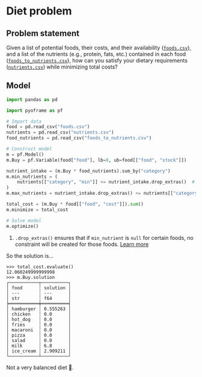 # Diet problem

## Problem statement

Given a list of potential foods, their costs, and their availability ([`foods.csv`](https://github.com/Bravos-Power/pyoframe/blob/main/tests/examples/diet_problem/input_data/foods.csv)), and a list of the nutrients (e.g., protein, fats, etc.) contained in each food ([`foods_to_nutrients.csv`](https://github.com/Bravos-Power/pyoframe/blob/main/tests/examples/diet_problem/input_data/foods_to_nutrients.csv)), how can you satisfy your dietary requirements ([`nutrients.csv`](https://github.com/Bravos-Power/pyoframe/blob/main/tests/examples/diet_problem/input_data/nutrients.csv)) while minimizing total costs?

## Model

<!-- invisible-code-block: python
import os

os.chdir(os.path.join(os.getcwd(), "tests/examples/diet_problem/input_data"))
-->

```python
import pandas as pd

import pyoframe as pf

# Import data
food = pd.read_csv("foods.csv")
nutrients = pd.read_csv("nutrients.csv")
food_nutrients = pd.read_csv("foods_to_nutrients.csv")

# Construct model
m = pf.Model()
m.Buy = pf.Variable(food["food"], lb=0, ub=food[["food", "stock"]])

nutrient_intake = (m.Buy * food_nutrients).sum_by("category")
m.min_nutrients = (
    nutrients[["category", "min"]] <= nutrient_intake.drop_extras()  # (1)!
)
m.max_nutrients = nutrient_intake.drop_extras() <= nutrients[["category", "max"]]

total_cost = (m.Buy * food[["food", "cost"]]).sum()
m.minimize = total_cost

# Solve model
m.optimize()
```

1. `.drop_extras()` ensures that if `min_nutrient` is `null` for certain foods, no constraint will be created for those foods. [Learn more](../learn/concepts/special-functions.md#drop_extras-and-keep_extras)

So the solution is...

```pycon
>>> total_cost.evaluate()
12.060249999999998
>>> m.Buy.solution
┌───────────┬──────────┐
│ food      ┆ solution │
│ ---       ┆ ---      │
│ str       ┆ f64      │
╞═══════════╪══════════╡
│ hamburger ┆ 0.555263 │
│ chicken   ┆ 0.0      │
│ hot_dog   ┆ 0.0      │
│ fries     ┆ 0.0      │
│ macaroni  ┆ 0.0      │
│ pizza     ┆ 0.0      │
│ salad     ┆ 0.0      │
│ milk      ┆ 6.8      │
│ ice_cream ┆ 2.909211 │
└───────────┴──────────┘

```

Not a very balanced diet :thinking:.